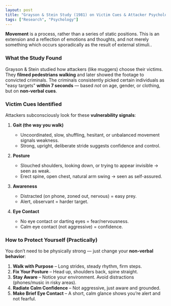 ```yaml
---
layout: post
title: "Grayson & Stein Study (1981) on Victim Cues & Attacker Psychology"
tags: ["Research", "Psychology"]
---
```


**Movement** is a process, rather than a series of static positions. This is an extension and a reflection of emotions and thoughts, and not merely something which occurs sporadically as the result of external stimuli..

### **What the Study Found**

Grayson & Stein studied how attackers (like muggers) choose their victims. They **filmed pedestrians walking** and later showed the footage to convicted criminals. The criminals consistently picked certain individuals as "easy targets" **within 7 seconds** — based *not* on age, gender, or clothing, but on **non-verbal cues**.


### **Victim Cues Identified**

Attackers subconsciously look for these **vulnerability signals**:

1. **Gait (the way you walk)**

   * Uncoordinated, slow, shuffling, hesitant, or unbalanced movement signals weakness.
   * Strong, upright, deliberate stride suggests confidence and control.

2. **Posture**

   * Slouched shoulders, looking down, or trying to appear invisible → seen as weak.
   * Erect spine, open chest, natural arm swing → seen as self-assured.

3. **Awareness**

   * Distracted (on phone, zoned out, nervous) = easy prey.
   * Alert, observant = harder target.

4. **Eye Contact**

   * No eye contact or darting eyes = fear/nervousness.
   * Calm eye contact (not aggressive) = confidence.

### **How to Protect Yourself (Practically)**

You don’t need to be physically strong — just change your **non-verbal behavior**:

1. **Walk with Purpose** – Long strides, steady rhythm, firm steps.
2. **Fix Your Posture** – Head up, shoulders back, spine straight.
3. **Stay Aware** – Notice your environment. Avoid distractions (phones/music in risky areas).
4. **Radiate Calm Confidence** – Not aggressive, just aware and grounded.
5. **Make Brief Eye Contact** – A short, calm glance shows you’re alert and not fearful.
